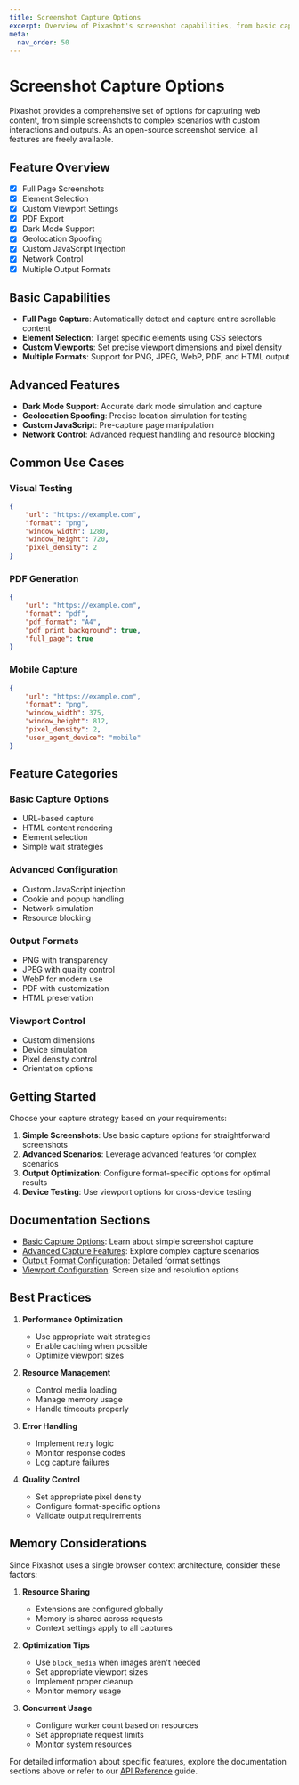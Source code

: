 ```yaml
---
title: Screenshot Capture Options
excerpt: Overview of Pixashot's screenshot capabilities, from basic captures to advanced customization features.
meta:
  nav_order: 50
---
```


# Screenshot Capture Options

Pixashot provides a comprehensive set of options for capturing web content, from simple screenshots to complex scenarios with custom interactions and outputs. As an open-source screenshot service, all features are freely available.

## Feature Overview

- [x] Full Page Screenshots
- [x] Element Selection
- [x] Custom Viewport Settings
- [x] PDF Export
- [x] Dark Mode Support
- [x] Geolocation Spoofing
- [x] Custom JavaScript Injection
- [x] Network Control
- [x] Multiple Output Formats

## Basic Capabilities

- **Full Page Capture**: Automatically detect and capture entire scrollable content
- **Element Selection**: Target specific elements using CSS selectors
- **Custom Viewports**: Set precise viewport dimensions and pixel density
- **Multiple Formats**: Support for PNG, JPEG, WebP, PDF, and HTML output

## Advanced Features

- **Dark Mode Support**: Accurate dark mode simulation and capture
- **Geolocation Spoofing**: Precise location simulation for testing
- **Custom JavaScript**: Pre-capture page manipulation
- **Network Control**: Advanced request handling and resource blocking

## Common Use Cases

### Visual Testing
```json
{
    "url": "https://example.com",
    "format": "png",
    "window_width": 1280,
    "window_height": 720,
    "pixel_density": 2
}
```

### PDF Generation
```json
{
    "url": "https://example.com",
    "format": "pdf",
    "pdf_format": "A4",
    "pdf_print_background": true,
    "full_page": true
}
```

### Mobile Capture
```json
{
    "url": "https://example.com",
    "format": "png",
    "window_width": 375,
    "window_height": 812,
    "pixel_density": 2,
    "user_agent_device": "mobile"
}
```

## Feature Categories

### Basic Capture Options
- URL-based capture
- HTML content rendering
- Element selection
- Simple wait strategies

### Advanced Configuration
- Custom JavaScript injection
- Cookie and popup handling
- Network simulation
- Resource blocking

### Output Formats
- PNG with transparency
- JPEG with quality control
- WebP for modern use
- PDF with customization
- HTML preservation

### Viewport Control
- Custom dimensions
- Device simulation
- Pixel density control
- Orientation options

## Getting Started

Choose your capture strategy based on your requirements:

1. **Simple Screenshots**: Use basic capture options for straightforward screenshots
2. **Advanced Scenarios**: Leverage advanced features for complex scenarios
3. **Output Optimization**: Configure format-specific options for optimal results
4. **Device Testing**: Use viewport options for cross-device testing

## Documentation Sections

- [Basic Capture Options](basic-capture.md): Learn about simple screenshot capture
- [Advanced Capture Features](advanced-capture.md): Explore complex capture scenarios
- [Output Format Configuration](output-formats.md): Detailed format settings
- [Viewport Configuration](viewport-options.md): Screen size and resolution options

## Best Practices

1. **Performance Optimization**
    - Use appropriate wait strategies
    - Enable caching when possible
    - Optimize viewport sizes

2. **Resource Management**
    - Control media loading
    - Manage memory usage
    - Handle timeouts properly

3. **Error Handling**
    - Implement retry logic
    - Monitor response codes
    - Log capture failures

4. **Quality Control**
    - Set appropriate pixel density
    - Configure format-specific options
    - Validate output requirements

## Memory Considerations

Since Pixashot uses a single browser context architecture, consider these factors:

1. **Resource Sharing**
    - Extensions are configured globally
    - Memory is shared across requests
    - Context settings apply to all captures

2. **Optimization Tips**
    - Use `block_media` when images aren't needed
    - Set appropriate viewport sizes
    - Implement proper cleanup
    - Monitor memory usage

3. **Concurrent Usage**
    - Configure worker count based on resources
    - Set appropriate request limits
    - Monitor system resources

For detailed information about specific features, explore the documentation sections above or refer to our [API Reference](../api-reference/index.md) guide.
